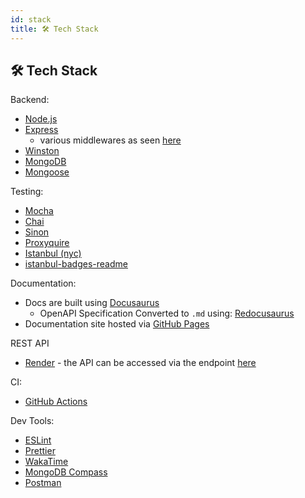 ```yaml
---
id: stack
title: 🛠️ Tech Stack
---
```


## 🛠️ Tech Stack

Backend:

-   [Node.js](https://nodejs.org/en)
-   [Express](https://expressjs.com/)
    -   various middlewares as seen [here](https://github.com/vikiru/restasaurus/blob/main/app/middlewares/index.js)
-   [Winston](https://github.com/winstonjs/winston)
-   [MongoDB](https://www.mongodb.com/)
-   [Mongoose](https://mongoosejs.com/)

Testing:

-   [Mocha](https://mochajs.org/)
-   [Chai](https://www.chaijs.com/)
-   [Sinon](https://sinonjs.org/)
-   [Proxyquire](https://github.com/thlorenz/proxyquire)
-   [Istanbul (nyc)](https://github.com/istanbuljs/nyc)
-   [istanbul-badges-readme](https://github.com/the-bugging/istanbul-badges-readme)

Documentation:

-   Docs are built using [Docusaurus](https://docusaurus.io/)
    -   OpenAPI Specification Converted to `.md` using: [Redocusaurus](https://github.com/rohit-gohri/redocusaurus)
-   Documentation site hosted via [GitHub Pages](https://pages.github.com/)

REST API

-   [Render](https://render.com/) - the API can be accessed via the endpoint [here](https://restasaurus.onrender.com/api/v1)

CI:

-   [GitHub Actions](https://github.com/features/actions)

Dev Tools:

-   [ESLint](https://eslint.org/)
-   [Prettier](https://prettier.io/)
-   [WakaTime](https://wakatime.com/)
-   [MongoDB Compass](https://www.mongodb.com/products/tools/compass)
-   [Postman](https://www.postman.com/)
